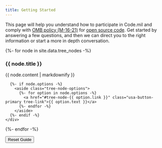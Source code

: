 ```yaml
---
title: Getting Started
---
```


This page will help you understand how to participate in Code.mil and comply with [OMB policy (M-16-21)](https://code.gov/#/policy-guide/docs/overview/introduction) for [open source code](https://code.gov/#/policy-guide/policy/open-source). Get started by answering a few questions, and then we can direct you to the right information or start a more in depth conversation.

<section class="decision-tree">
  {%- for node in site.data.tree_nodes -%}
    <div class="tree-node" id="tree-node-{{node.id}}">
      <h3>{{ node.title }}</h3>
      <p>{{ node.content | markdownify }}</p>

      {%- if node.options -%}
        <aside class="tree-node-options">
          {%- for option in node.options -%}
            <a href="#tree-node-{{ option.link }}" class="usa-button-primary tree-link">{{ option.text }}</a>
          {%- endfor -%}
        </aside>
      {%- endif -%}
    </div>
  {%- endfor -%}

  <div class="tree-reset">
    <button class="usa-button-secondary">Reset Guide</button>
  </div>
</section>

